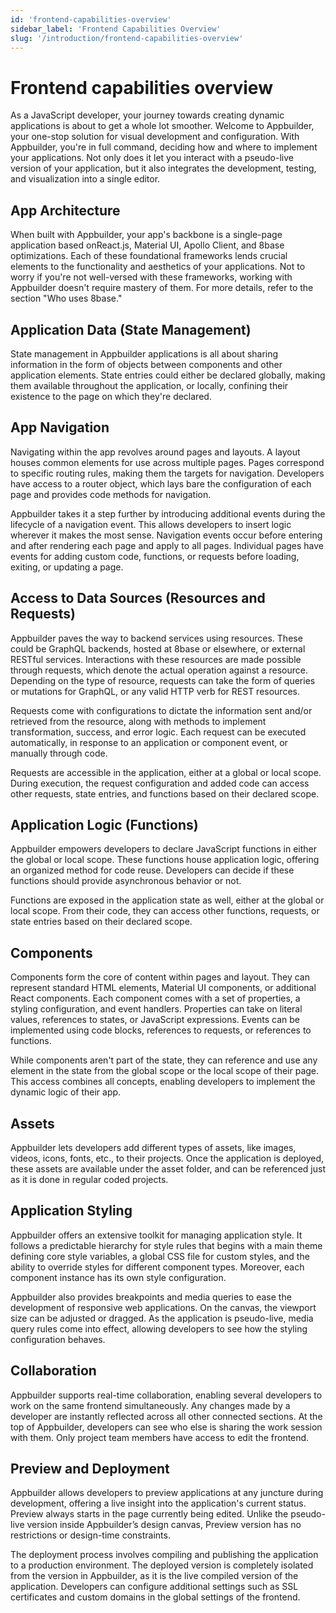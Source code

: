```yaml
---
id: 'frontend-capabilities-overview'
sidebar_label: 'Frontend Capabilities Overview'
slug: '/introduction/frontend-capabilities-overview'
---
```

# Frontend capabilities overview


As a JavaScript developer, your journey towards creating dynamic applications is about to get a whole lot smoother. Welcome to Appbuilder, your one-stop solution for visual development and configuration. With Appbuilder, you're in full command, deciding how and where to implement your applications. Not only does it let you interact with a pseudo-live version of your application, but it also integrates the development, testing, and visualization into a single editor.

## App Architecture

When built with Appbuilder, your app's backbone is a single-page application based onReact.js, Material UI, Apollo Client, and 8base optimizations. Each of these foundational frameworks lends crucial elements to the functionality and aesthetics of your applications. Not to worry if you're not well-versed with these frameworks, working with Appbuilder doesn't require mastery of them. For more details, refer to the section "Who uses 8base."

## Application Data (State Management)

State management in Appbuilder applications is all about sharing information in the form of objects between components and other application elements. State entries could either be declared globally, making them available throughout the application, or locally, confining their existence to the page on which they're declared.

## App Navigation

Navigating within the app revolves around pages and layouts. A layout houses common elements for use across multiple pages. Pages correspond to specific routing rules, making them the targets for navigation. Developers have access to a router object, which lays bare the configuration of each page and provides code methods for navigation.

Appbuilder takes it a step further by introducing additional events during the lifecycle of a navigation event. This allows developers to insert logic wherever it makes the most sense. Navigation events occur before entering and after rendering each page and apply to all pages. Individual pages have events for adding custom code, functions, or requests before loading, exiting, or updating a page.

## Access to Data Sources (Resources and Requests)

Appbuilder paves the way to backend services using resources. These could be GraphQL backends, hosted at 8base or elsewhere, or external RESTful services. Interactions with these resources are made possible through requests, which denote the actual operation against a resource. Depending on the type of resource, requests can take the form of queries or mutations for GraphQL, or any valid HTTP verb for REST resources.

Requests come with configurations to dictate the information sent and/or retrieved from the resource, along with methods to implement transformation, success, and error logic. Each request can be executed automatically, in response to an application or component event, or manually through code.

Requests are accessible in the application, either at a global or local scope. During execution, the request configuration and added code can access other requests, state entries, and functions based on their declared scope.

## Application Logic (Functions)

Appbuilder empowers developers to declare JavaScript functions in either the global or local scope. These functions house application logic, offering an organized method for code reuse. Developers can decide if these functions should provide asynchronous behavior or not.

Functions are exposed in the application state as well, either at the global or local scope. From their code, they can access other functions, requests, or state entries based on their declared scope.

## Components

Components form the core of content within pages and layout. They can represent standard HTML elements, Material UI components, or additional React components. Each component comes with a set of properties, a styling configuration, and event handlers. Properties can take on literal values, references to states, or JavaScript expressions. Events can be implemented using code blocks, references to requests, or references to functions.

While components aren't part of the state, they can reference and use any element in the state from the global scope or the local scope of their page. This access combines all concepts, enabling developers to implement the dynamic logic of their app.

## Assets
Appbuilder lets developers add different types of assets, like images, videos, icons, fonts, etc., to their projects. Once the application is deployed, these assets are available under the asset folder, and can be referenced just as it is done in regular coded projects.

## Application Styling

Appbuilder offers an extensive toolkit for managing application style. It follows a predictable hierarchy for style rules that begins with a main theme defining core style variables, a global CSS file for custom styles, and the ability to override styles for different component types. Moreover, each component instance has its own style configuration.

Appbuilder also provides breakpoints and media queries to ease the development of responsive web applications. On the canvas, the viewport size can be adjusted or dragged. As the application is pseudo-live, media query rules come into effect, allowing developers to see how the styling configuration behaves.

## Collaboration

Appbuilder supports real-time collaboration, enabling several developers to work on the same frontend simultaneously. Any changes made by a developer are instantly reflected across all other connected sections. At the top of Appbuilder, developers can see who else is sharing the work session with them. Only project team members have access to edit the frontend.

## Preview and Deployment

Appbuilder allows developers to preview applications at any juncture during development, offering a live insight into the application's current status. Preview always starts in the page currently being edited. Unlike the pseudo-live version inside Appbuilder’s design canvas,  Preview version has no restrictions or design-time constraints.

The deployment process involves compiling and publishing the application to a production environment. The deployed version is completely isolated from the version in Appbuilder, as it is the live compiled version of the application. Developers can configure additional settings such as SSL certificates and custom domains in the global settings of the frontend.

